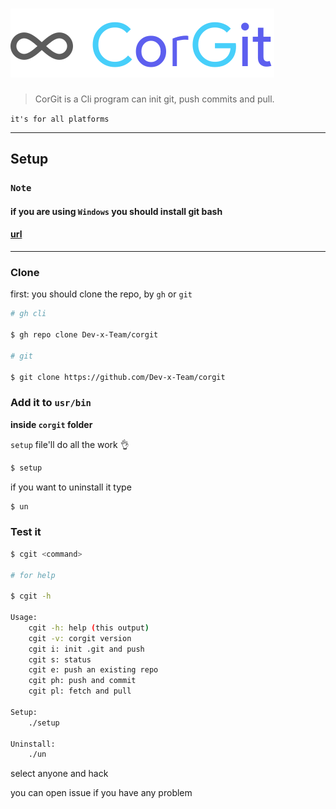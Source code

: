 # [<img src=.github/CG.svg>](#)

> CorGit is a Cli program can init git, push commits and pull.

`it's for all platforms`

---

## Setup

### **`Note`**

#### if you are using `Windows` you should install git bash

#### [url](https://git-scm.com/download/win)

---

### Clone

first: you should clone the repo, by `gh` or `git`

```bash
# gh cli

$ gh repo clone Dev-x-Team/corgit

# git

$ git clone https://github.com/Dev-x-Team/corgit
```

### Add it to `usr/bin`

**inside `corgit` folder**

`setup` file'll do all the work 👌

```bash
$ setup
```

if you want to uninstall it type

```bash
$ un
```

### Test it

```bash
$ cgit <command>

# for help

$ cgit -h

Usage:
    cgit -h: help (this output)
    cgit -v: corgit version
    cgit i: init .git and push
    cgit s: status
    cgit e: push an existing repo
    cgit ph: push and commit
    cgit pl: fetch and pull

Setup:
    ./setup

Uninstall:
    ./un
```

select anyone and hack

you can open issue if you have any problem
